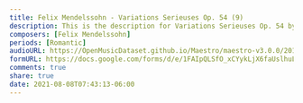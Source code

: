 ```yaml
---
title: Felix Mendelssohn - Variations Serieuses Op. 54 (9)
description: This is the description for Variations Serieuses Op. 54 by Felix Mendelssohn
composers: [Felix Mendelssohn]
periods: [Romantic]
audioURL: https://OpenMusicDataset.github.io/Maestro/maestro-v3.0.0/2015/MIDI-Unprocessed_R2_D1-2-3-6-7-8-11_mid--AUDIO-from_mp3_03_R2_2015_wav--2.midi
formURL: https://docs.google.com/forms/d/e/1FAIpQLSfO_xCYykLjX6faUslhuLBXMxxhdXUl4W_S5CQXRHAmcH3N9Q/viewform
comments: true
share: true
date: 2021-08-08T07:43:13-06:00
---
```

